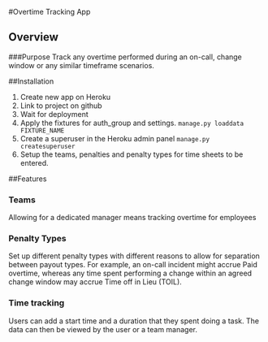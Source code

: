 #Overtime Tracking App

## Overview
###Purpose
Track any overtime performed during an on-call, change window or any similar timeframe scenarios.

##Installation
1. Create new app on Heroku
2. Link to project on github
3. Wait for deployment
4. Apply the fixtures for auth_group and settings. `manage.py loaddata FIXTURE_NAME`
5. Create a superuser in the Heroku admin panel `manage.py createsuperuser`
6. Setup the teams, penalties and penalty types for time sheets to be entered.

##Features
### Teams
Allowing for a dedicated manager means tracking overtime for employees

### Penalty Types
Set up different penalty types with different reasons to allow for separation between payout types. 
For example, an on-call incident might accrue Paid overtime, whereas any time spent performing a change within an agreed change window may accrue Time off in Lieu (TOIL).

### Time tracking
Users can add a start time and a duration that they spent doing a task. The data can then be viewed by the user or a team manager.

